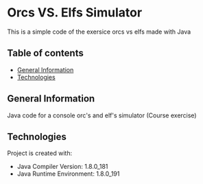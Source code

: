 # Orcs VS. Elfs Simulator

This is a simple code of the exersice orcs vs elfs made with Java
## Table of contents

* [General Information](#general-information)
* [Technologies](#technologies)

## General Information
Java code for a console orc's and elf's simulator (Course exercise)

## Technologies
Project is created with:
* Java Compiler Version: 1.8.0_181
* Java Runtime Environment: 1.8.0_191
